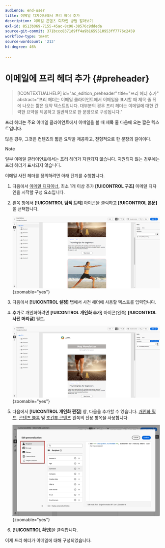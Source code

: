 ```yaml
---
audience: end-user
title: 이메일 디자이너에서 프리 헤더 추가
description: 이메일 콘텐츠 디자인 방법 알아보기
exl-id: 8513b069-7155-45ac-8c98-38576c9ddeda
source-git-commit: 371bccc8371d9ff4a9b1659510953ff7776c2459
workflow-type: tm+mt
source-wordcount: '213'
ht-degree: 46%

---
```


# 이메일에 프리 헤더 추가 {#preheader}

>[!CONTEXTUALHELP]
>id="ac_edition_preheader"
>title="프리 헤더 추가"
>abstract="프리 헤더는 이메일 클라이언트에서 이메일을 표시할 때 제목 줄 뒤에 나오는 짧은 요약 텍스트입니다. 대부분의 경우 프리 헤더는 이메일에 대한 간략한 요약을 제공하고 일반적으로 한 문장으로 구성됩니다."

프리 헤더는 주요 이메일 클라이언트에서 이메일을 볼 때 제목 줄 다음에 오는 짧은 텍스트입니다.

많은 경우, 그것은 컨텐츠의 짧은 요약을 제공하고, 전형적으로 한 문장의 길이이다.

>[!NOTE]
>
>일부 이메일 클라이언트에서는 프리 헤더가 지원되지 않습니다. 지원되지 않는 경우에는 프리 헤더가 표시되지 않습니다.

이메일 사전 헤더를 정의하려면 아래 단계를 수행합니다.

1. 다음에서 [이메일 디자이너](create-email-content.md), 최소 1개 이상 추가 **[!UICONTROL 구조]** 이메일 디자인을 시작할 구성 요소입니다.

1. 왼쪽 창에서 **[!UICONTROL 탐색 트리]** 아이콘을 클릭하고 **[!UICONTROL 본문]**&#x200B;을 선택합니다.

   ![](assets/preheader_body.png){zoomable=&quot;yes&quot;}

1. 다음에서 **[!UICONTROL 설정]** 탭에서 사전 헤더에 사용할 텍스트를 입력합니다.

1. 추가로 개인화하려면 **[!UICONTROL 개인화 추가]** 아이콘(왼쪽) **[!UICONTROL 사전 머리글]** 필드.

   ![](assets/preheader_body_settings.png){zoomable=&quot;yes&quot;}

1. 다음에서 **[!UICONTROL 개인화 편집]** 창, 다음을 추가할 수 있습니다. [개인화 필드](../personalization/personalize.md), [콘텐츠 블록](../personalization/content-blocks.md) 및 [조건부 콘텐츠](../personalization/conditions.md) 왼쪽의 전용 항목을 사용합니다.

   ![](assets/preheader_body_personalization.png){zoomable=&quot;yes&quot;}

1. **[!UICONTROL 확인]**&#x200B;을 클릭합니다.

이제 프리 헤더가 이메일에 대해 구성되었습니다.
